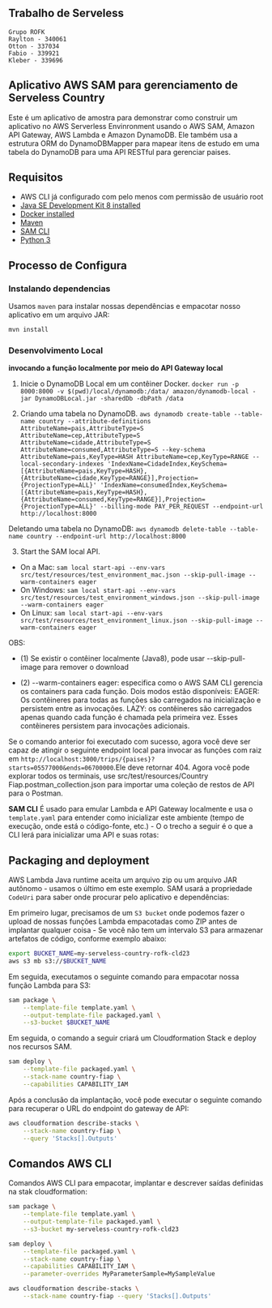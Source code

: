 ## Trabalho de Serveless
    Grupo ROFK
    Raylton - 340061
    Otton - 337034
    Fabio - 339921
    Kleber - 339696
    
## Aplicativo AWS SAM para gerenciamento de Serveless Country

Este é um aplicativo de amostra para demonstrar como construir um aplicativo no AWS Serverless Envinronment usando o AWS SAM, Amazon API Gateway, AWS Lambda e Amazon DynamoDB.
Ele também usa a estrutura ORM do DynamoDBMapper para mapear itens de estudo em uma tabela do DynamoDB para uma API RESTful para gerenciar paises.


## Requisitos

* AWS CLI já configurado com pelo menos com permissão de usuário root
* [Java SE Development Kit 8 installed](http://www.oracle.com/technetwork/java/javase/downloads/jdk8-downloads-2133151.html)
* [Docker installed](https://www.docker.com/community-edition)
* [Maven](https://maven.apache.org/install.html)
* [SAM CLI](https://github.com/awslabs/aws-sam-cli)
* [Python 3](https://docs.python.org/3/)

## Processo de Configura

### Instalando dependencias

Usamos `maven` para instalar nossas dependências e empacotar nosso aplicativo em um arquivo JAR:

```bash
mvn install
```

### Desenvolvimento Local

**invocando a função localmente por meio do API Gateway local**

1. Inicie o DynamoDB Local em um contêiner Docker. `docker run -p 8000:8000 -v $(pwd)/local/dynamodb:/data/ amazon/dynamodb-local -jar DynamoDBLocal.jar -sharedDb -dbPath /data`

2. Criando uma tabela no DynamoDB. `aws dynamodb create-table --table-name country --attribute-definitions AttributeName=pais,AttributeType=S AttributeName=cep,AttributeType=S AttributeName=cidade,AttributeType=S AttributeName=consumed,AttributeType=S --key-schema AttributeName=pais,KeyType=HASH AttributeName=cep,KeyType=RANGE --local-secondary-indexes 'IndexName=CidadeIndex,KeySchema=[{AttributeName=pais,KeyType=HASH},{AttributeName=cidade,KeyType=RANGE}],Projection={ProjectionType=ALL}' 'IndexName=consumedIndex,KeySchema=[{AttributeName=pais,KeyType=HASH},{AttributeName=consumed,KeyType=RANGE}],Projection={ProjectionType=ALL}' --billing-mode PAY_PER_REQUEST --endpoint-url http://localhost:8000`

Deletando uma tabela no DynamoDB: `aws dynamodb delete-table --table-name country --endpoint-url http://localhost:8000`

3. Start the SAM local API.
 - On a Mac: `sam local start-api --env-vars src/test/resources/test_environment_mac.json --skip-pull-image --warm-containers eager`
 - On Windows: `sam local start-api --env-vars src/test/resources/test_environment_windows.json --skip-pull-image --warm-containers eager`
 - On Linux: `sam local start-api --env-vars src/test/resources/test_environment_linux.json --skip-pull-image --warm-containers eager`
 


 OBS:  
 
 - (1) Se existir o contêiner localmente (Java8), pode usar --skip-pull-image para remover o download

 - (2) --warm-containers eager: especifica como o AWS SAM CLI gerencia os containers para cada função.
       Dois modos estão disponíveis:
       EAGER: Os contêineres para todas as funções são carregados na inicialização e persistem entre as invocações.
       LAZY: os contêineres são carregados apenas quando cada função é chamada pela primeira vez. Esses contêineres persistem para invocações adicionais.


Se o comando anterior foi executado com sucesso, agora você deve ser capaz de atingir o seguinte endpoint local para invocar as funções com raiz em `http://localhost:3000/trips/{paises}?starts=05577000&ends=06700000`.Ele deve retornar 404. Agora você pode explorar todos os terminais, use src/test/resources/Country Fiap.postman_collection.json para importar uma coleção de restos de API para o Postman.



**SAM CLI** É usado para emular Lambda e API Gateway localmente e usa o `template.yaml` para
entender como inicializar este ambiente (tempo de execução, onde está o código-fonte, etc.) - O
o trecho a seguir é o que a CLI lerá para inicializar uma API e suas rotas:



## Packaging and deployment

AWS Lambda Java runtime aceita um arquivo zip ou um arquivo JAR autônomo - usamos o último em
este exemplo. SAM usará a propriedade `CodeUri` para saber onde procurar pelo aplicativo e
dependências:

Em primeiro lugar, precisamos de um `S3 bucket` onde podemos fazer o upload de nossas funções Lambda empacotadas como ZIP antes de implantar qualquer coisa - Se você não tem um intervalo S3 para armazenar artefatos de código, conforme exemplo abaixo:

```bash
export BUCKET_NAME=my-serveless-country-rofk-cld23
aws s3 mb s3://$BUCKET_NAME
```

Em seguida, executamos o seguinte comando para empacotar nossa função Lambda para S3:

```bash
sam package \
    --template-file template.yaml \
    --output-template-file packaged.yaml \
    --s3-bucket $BUCKET_NAME
```

Em seguida, o comando a seguir criará um Cloudformation Stack e deploy nos recursos SAM.
```bash
sam deploy \
    --template-file packaged.yaml \
    --stack-name country-fiap \
    --capabilities CAPABILITY_IAM
```

Após a conclusão da implantação, você pode executar o seguinte comando para recuperar o URL do endpoint do gateway de API:

```bash
aws cloudformation describe-stacks \
    --stack-name country-fiap \
    --query 'Stacks[].Outputs'
```

## Comandos AWS CLI

Comandos AWS CLI para empacotar, implantar e descrever saídas definidas na stak cloudformation:

```bash
sam package \
    --template-file template.yaml \
    --output-template-file packaged.yaml \
    --s3-bucket my-serveless-country-rofk-cld23

sam deploy \
    --template-file packaged.yaml \
    --stack-name country-fiap \
    --capabilities CAPABILITY_IAM \
    --parameter-overrides MyParameterSample=MySampleValue

aws cloudformation describe-stacks \
    --stack-name country-fiap --query 'Stacks[].Outputs'
```

